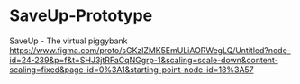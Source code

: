 # SaveUp-Prototype
SaveUp - The virtual piggybank
https://www.figma.com/proto/sGKzlZMK5EmULiAORWegLQ/Untitled?node-id=24-239&p=f&t=SHJ3jtRFaCqNGgrp-1&scaling=scale-down&content-scaling=fixed&page-id=0%3A1&starting-point-node-id=18%3A57
